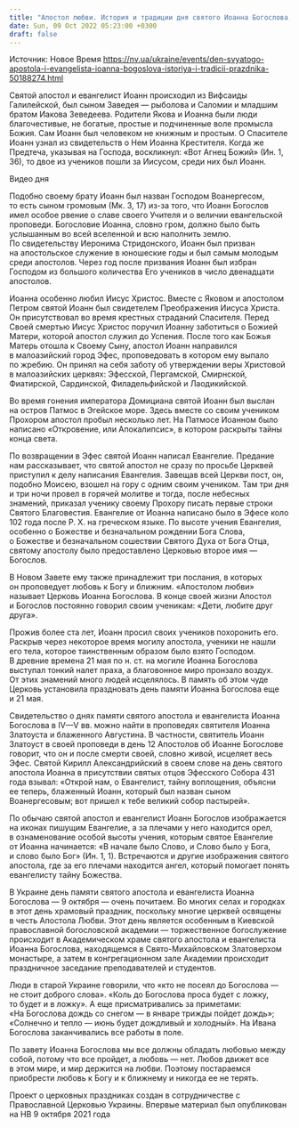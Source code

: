 ```yaml
---
title: "Апостол любви. История и традиции дня святого Иоанна Богослова, который был свидетелем Преображения Иисуса Христа"
date: Sun, 09 Oct 2022 05:23:00 +0300
draft: false
---
```

Источник: Новое Время https://nv.ua/ukraine/events/den-svyatogo-apostola-i-evangelista-ioanna-bogoslova-istoriya-i-tradicii-prazdnika-50188274.html


Святой апостол и евангелист Иоанн происходил из Вифсаиды Галилейской, был сыном Заведея — рыболова и Саломии и младшим братом Иакова Зеведеева. Родители Якова и Иоанна были люди благочестивые, не богатые, простые и подчиненные воле промысла Божия. Сам Иоанн был человеком не книжным и простым. О Спасителе Иоанн узнал из свидетельств о Нем Иоанна Крестителя. Когда же Предтеча, указывая на Господа, воскликнул: «Вот Агнец Божий» (Ин. 1, 36), то двое из учеников пошли за Иисусом, среди них был Иоанн.

 Видео дня   

Подобно своему брату Иоанн был назван Господом Воанергесом, то есть сыном громовым (Мк. 3, 17) из-за того, что Иоанн Богослов имел особое рвение о славе своего Учителя и о величии евангельской проповеди. Богословие Иоанна, словно гром, должно было быть услышанным во всей вселенной и всю наполнить землю. По свидетельству Иеронима Стридонского, Иоанн был призван на апостольское служение в юношеские годы и был самым молодым среди апостолов. Через год после призвания Иоанн был избран Господом из большого количества Его учеников в число двенадцати апостолов.

Иоанна особенно любил Иисус Христос. Вместе с Яковом и апостолом Петром святой Иоанн был свидетелем Преображения Иисуса Христа. Он присутствовал во время крестных страданий Спасителя. Перед Своей смертью Иисус Христос поручил Иоанну заботиться о Божией Матери, которой апостол служил до Успения. После того как Божья Матерь отошла к Своему Сыну, апостол Иоанн направился в малоазийский город Эфес, проповедовать в котором ему выпало по жребию. Он принял на себя заботу об утверждении веры Христовой в малоазийских церквях: Эфесской, Пергамской, Смирнской, Фиатирской, Сардинской, Филадельфийской и Лаодикийской.

Во время гонения императора Домициана святой Иоанн был выслан на остров Патмос в Эгейское море. Здесь вместе со своим учеником Прохором апостол пробыл несколько лет. На Патмосе Иоанном было написано «Откровение, или Апокалипсис», в котором раскрыты тайны конца света.

По возвращении в Эфес святой Иоанн написал Евангелие. Предание нам рассказывает, что святой апостол не сразу по просьбе Церквей приступил к делу написания Евангелия. Завещав всей Церкви пост, он, подобно Моисею, взошел на гору с одним своим учеником. Там три дня и три ночи провел в горячей молитве и тогда, после небесных знамений, приказал ученику своему Прохору писать первые строки Святого Благовестия. Евангелие от Иоанна написано было в Эфесе коло 102 года после Р. Х. на греческом языке. По высоте учения Евангелия, особенно о Божестве и безначальном рождении Бога Слова, о Божестве и безначальном сошествии Святого Духа от Бога Отца, святому апостолу было предоставлено Церковью второе имя — Богослов.

В Новом Завете ему также принадлежит три послания, в которых он проповедует любовь к Богу и ближним. «Апостолом любви» называет Церковь Иоанна Богослова. В конце своей жизни Апостол и Богослов постоянно говорил своим ученикам: «Дети, любите друг друга».

Прожив более ста лет, Иоанн просил своих учеников похоронить его. Раскрыв через некоторое время могилу апостола, ученики не нашли его тела, которое таинственным образом было взято Господом. В древние времена 21 мая по н. ст. на могиле Иоанна Богослова выступал тонкий налет праха, а благовонное миро пронзало воздух. От этих знамений много людей исцелялось. В память об этом чуде Церковь установила праздновать день памяти Иоанна Богослова еще и 21 мая.

Свидетельство о днях памяти святого апостола и евангелиста Иоанна Богослова в IV—V вв. можно найти в проповедях святителя Иоанна Златоуста и блаженного Августина. В частности, святитель Иоанн Златоуст в своей проповеди в день 12 Апостолов об Иоанне Богослове говорит, что он и после смерти своей, словно живой, исцеляет весь Эфес. Святой Кирилл Александрийский в своем слове на день святого апостола Иоанна в присутствии святых отцов Эфесского Собора 431 года взывал: «Открой нам, о Евангелист, тайну воплощения, объясни ее теперь, блаженный Иоанн, который был назван сыном Воанергесовым; вот пришел к тебе великий собор пастырей».

По обычаю святой апостол и евангелист Иоанн Богослов изображается на иконах пишущим Евангелие, а за плечами у него находится орел, в ознаменование особой высоты учения, которым святое Евангелие от Иоанна начинается: «В начале было Слово, и Слово было у Бога, и слово было Бог» (Ин. 1, 1). Встречаются и другие изображения святого апостола, где за его плечами находится ангел, который помогает понять евангелисту тайну Божества.

В Украине день памяти святого апостола и евангелиста Иоанна Богослова — 9 октября — очень почитаем. Во многих селах и городках в этот день храмовый праздник, поскольку многие церквей освящены в честь Апостола Любви. Этот день является особенным в Киевской православной богословской академии — торжественное богослужение происходит в Академическом храме святого апостола и евангелиста Иоанна Богослова, находящемся в Свято-Михайловском Златоверхом монастыре, а затем в конгрегационном зале Академии происходит праздничное заседание преподавателей и студентов.

Люди в старой Украине говорили, что «кто не посеял до Богослова — не стоит доброго слова». «Коль до Богослова проса будет с ложку, то будет и в ложку». А еще присматривались за приметами: «На Богослова дождь со снегом — в январе трижды пойдет дождь»; «Солнечно и тепло — июнь будет дождливый и холодный». На Ивана Богослова заканчивались все работы в поле.

 По завету Иоанна Богослова мы все должны обладать любовью между собой, потому что все пройдет, а любовь — нет. Любов движет все в этом мире, и мир держится на любви. Поэтому постараемся приобрести любовь к Богу и к ближнему и никогда ее не терять.

Проект о церковных праздниках создан в сотрудничестве с Православной Церковью Украины. Впервые материал был опубликован на НВ 9 октября 2021 года
